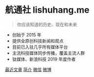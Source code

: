 # 航通社 lishuhang.me

> 你应该知道的历史、现在和未来

- 创始于 2015 年
- 提供全原创科技新闻和观点
- 目前已入驻几乎所有媒体平台
- 主流科技媒体同步传播，覆盖主流人群
- 钛媒体、新浪科技 2019 年度作者

[最近文章](/2020/index)
[简介](index)
[微信](https://mp.weixin.qq.com/mp/qrcode?scene=10000004&__biz=MjM5Mjg1ODIxMQ==&mid=503174856&idx=1&sn=f97dadc8b1ca7cd2344fa2f3e331e8e2)
[微博](https://weibo.com/lifeissohappy)